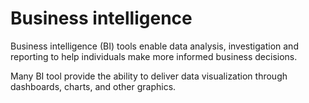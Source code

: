 # Business intelligence

Business intelligence (BI) tools enable data analysis, investigation and reporting to help individuals make more informed business decisions.&#x20;

Many BI tool provide the ability to deliver data visualization through dashboards, charts, and other graphics.

